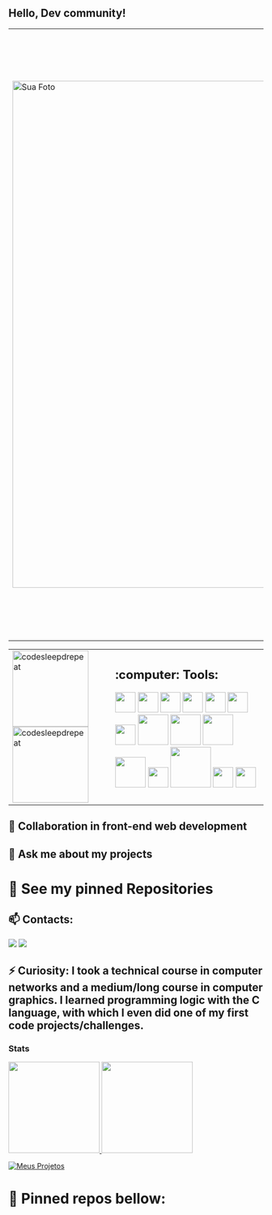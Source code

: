 ## Hello, Dev community!
<table>
  <tr>
    <td>
      <img src="https://github.com/dig-ie/dig-ie/assets/101150281/d996c005-ad71-49a9-9088-3411008614a0" alt="Sua Foto" style="width: 1000px; height: auto; margin-right: 20px;">
    </td>
    <td>
      🔭🏢 I'm from Recife/PE, I'm 22 years old and passionate about programming and technology. Each project and challenge reinforces my passion for this area.  At the moment
i'm working as a software technical support, a role that has allowed me to develop soft skills such as communication, collaboration, problem-solving, adaptability, and dealing with the client/end user. 🏫💬 I'm in the 5th semester of the Analysis and Systems Development degree and I'm a software resident at "Onboard" from Porto Digital. In this position, I participate in challenges, mentorships, and projects that enhance my collaboration skills, teamwork, effective communication, time management, and prioritization, as well as hard skills focused on web development.
    </td>
  </tr>
</table>
<table>
  <tr>
    <td style="vertical-align: top;">
      <div>
        <img src="https://github.com/dig-ie/dig-ie/assets/101150281/324a02e8-28a9-4f93-b748-352235fa4dcb" alt="codesleepdrepeat" width="150" height="auto">
        <img src="https://media1.tenor.com/m/FdkbSvSxI9MAAAAd/chilled-lamb-mienar.gif" alt="codesleepdrepeat" width="150" height="auto">
      </div>
    </td>
    <td style="vertical-align: top;">
      <div>
        <h2>:computer: Tools:</h2>
        <img loading="lazy" src="https://cdn.jsdelivr.net/gh/devicons/devicon@latest/icons/nextjs/nextjs-original.svg" width="40" height="40"/>
        <img loading="lazy" src="https://cdn.jsdelivr.net/gh/devicons/devicon@latest/icons/react/react-original-wordmark.svg" width="40" height="40"/>
        <img loading="lazy" src="https://cdn.jsdelivr.net/gh/devicons/devicon@latest/icons/reactrouter/reactrouter-original-wordmark.svg" width="40" height="40"/>
        <img loading="lazy" src="https://cdn.jsdelivr.net/gh/devicons/devicon@latest/icons/typescript/typescript-original.svg" width="40" height="40"/>
        <img loading="lazy" src="https://cdn.jsdelivr.net/gh/devicons/devicon@latest/icons/javascript/javascript-original.svg" width="40" height="40"/>
        <img loading="lazy" src="https://cdn.jsdelivr.net/gh/devicons/devicon@latest/icons/html5/html5-plain-wordmark.svg" width="40" height="40"/>
        <img loading="lazy" src="https://cdn.jsdelivr.net/gh/devicons/devicon@latest/icons/css3/css3-original-wordmark.svg" width="40" height="40"/>
        <img loading="lazy" src="https://cdn.jsdelivr.net/gh/devicons/devicon@latest/icons/nodejs/nodejs-plain-wordmark.svg" width="60" height="60"/>
        <img loading="lazy" src="https://cdn.jsdelivr.net/gh/devicons/devicon@latest/icons/express/express-original-wordmark.svg" width="60" height="60"/>
        <img loading="lazy" src="https://cdn.jsdelivr.net/gh/devicons/devicon@latest/icons/git/git-plain-wordmark.svg" width="60" height="60"/>
        <img loading="lazy" src="https://cdn.jsdelivr.net/gh/devicons/devicon@latest/icons/mongoose/mongoose-original-wordmark.svg" width="60" height="60"/>
        <img loading="lazy" src="https://cdn.jsdelivr.net/gh/devicons/devicon@latest/icons/mongodb/mongodb-original-wordmark.svg" width="40" height="40"/>
        <img loading="lazy" src="https://cdn.jsdelivr.net/gh/devicons/devicon@latest/icons/supabase/supabase-original-wordmark.svg" width="80" height="80"/>
        <img loading="lazy" src="https://cdn.jsdelivr.net/gh/devicons/devicon@latest/icons/mysql/mysql-original-wordmark.svg" width="40" height="40"/>
        <img loading="lazy" src="https://cdn.jsdelivr.net/gh/devicons/devicon@latest/icons/java/java-original.svg" width="40" height="40"/>
      </div>
    </td>
  </tr>
</table>

## 👯 Collaboration in front-end web development
## 💬 Ask me about my projects
# 🔎 See my pinned Repositories

## 📫 Contacts:
<div>
<a href = "mailto:debarrosdiego415@gmail.com"><img loading="lazy" src="https://img.shields.io/badge/Gmail-D14836?style=for-the-badge&logo=gmail&logoColor=white" target="_blank"></a>
<a href="https://www.linkedin.com/in/di%C3%AAgo-de-barros-760541257/" target="_blank"><img loading="lazy" src="https://img.shields.io/badge/-LinkedIn-%230077B5?style=for-the-badge&logo=linkedin&logoColor=white" target="_blank"></a>   
</div>

## ⚡ Curiosity: I took a technical course in computer networks and a medium/long course in computer graphics. I learned programming logic with the C language, with which I even did one of my first code projects/challenges.

### Stats
<div>
<a href="https://github.com/dig-ie">
<img loading="lazy" height="180em" src="https://github-readme-stats.vercel.app/api/top-langs/?username=dig-ie&layout=compact&langs_count=7&theme=dracula"/>
<img loading="lazy" height="180em" src="https://github-readme-stats.vercel.app/api?username=dig-ie&show_icons=true&theme=dracula&include_all_commits=true&count_private=true"/>
</div>

[![Meus Projetos](https://img.shields.io/badge/All_repositories-red?style=for-the-badge&logo=github&logoColor=white&labelWidth=150)](https://github.com/dig-ie?tab=repositories)


# 🔎 Pinned repos bellow: 

